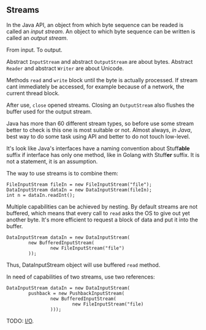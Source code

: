 ## Streams
In the Java API, an object from which byte sequence can be readed is called an *input stream*. An object to which byte sequence can be written is called an *output stream*.

From input. To output.

Abstract `InputStream` and abstract `OutputStream` are about bytes. Abstract `Reader` and abstract `Writer` are about Unicode.

Methods `read` and `write` block until the byte is actually processed. If stream cant immediately be accessed, for example because of a network, the current thread block.

After use, `close` opened streams. Closing an `OutputStream` also flushes the buffer used for the output stream.

Java has more than 60 different stream types, so before use some stream better to check is this one is most suitable or not. Almost always, *in Java*, best way to do some task using API and better to do not touch low-level.

It's look like Java's interfaces have a naming convention about Stuff**able** suffix if interface has only one method, like in Golang with Stuff**er** suffix. It is not a statement, it is an assumption.

The way to use streams is to combine them:

```
FileInputStream fileIn = new FileInputStream("file");
DataInputStream dataIn = new DataInputStream(fileIn);
int n = dataIn.readInt();
```

Multiple capabilities can be achieved by nesting. By default streams are not buffered, which means that every call to `read` asks the OS to give out yet another byte. It's more efficient to request a block of data and put it into the buffer. 

```
DataInputStream dataIn = new DataInputStream(
		new BufferedInputStream(
				new FileInputStream("file")
		));
```

Thus, DataInputStream object will use buffered `read` method.

In need of capabilities of two streams, use two references:

```
DataInputStream dataIn = new DataInputStream(
		pushback = new PushbackInputStream(
				new BufferedInputStream(
						new FileInputStream("file)
				)));
```

TODO: [I/O](http://docs.oracle.com/javase/tutorial/essential/io/).
